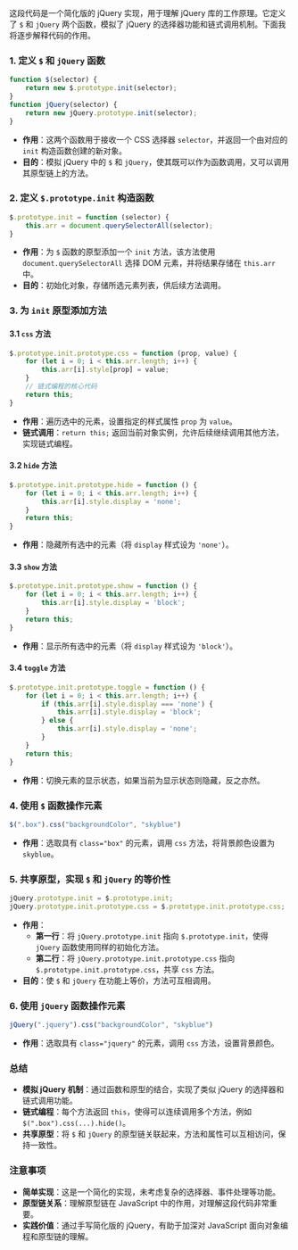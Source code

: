 这段代码是一个简化版的 jQuery 实现，用于理解 jQuery 库的工作原理。它定义了 `$` 和 `jQuery` 两个函数，模拟了 jQuery 的选择器功能和链式调用机制。下面我将逐步解释代码的作用。

### 1. 定义 `$` 和 `jQuery` 函数

```javascript
function $(selector) {
    return new $.prototype.init(selector);
}
function jQuery(selector) {
    return new jQuery.prototype.init(selector);
}
```

- **作用**：这两个函数用于接收一个 CSS 选择器 `selector`，并返回一个由对应的 `init` 构造函数创建的新对象。
- **目的**：模拟 jQuery 中的 `$` 和 `jQuery`，使其既可以作为函数调用，又可以调用其原型链上的方法。

### 2. 定义 `$.prototype.init` 构造函数

```javascript
$.prototype.init = function (selector) {
    this.arr = document.querySelectorAll(selector);
}
```

- **作用**：为 `$` 函数的原型添加一个 `init` 方法，该方法使用 `document.querySelectorAll` 选择 DOM 元素，并将结果存储在 `this.arr` 中。
- **目的**：初始化对象，存储所选元素列表，供后续方法调用。

### 3. 为 `init` 原型添加方法

#### 3.1 `css` 方法

```javascript
$.prototype.init.prototype.css = function (prop, value) {
    for (let i = 0; i < this.arr.length; i++) {
        this.arr[i].style[prop] = value;
    }
    // 链式编程的核心代码
    return this;
}
```

- **作用**：遍历选中的元素，设置指定的样式属性 `prop` 为 `value`。
- **链式调用**：`return this;` 返回当前对象实例，允许后续继续调用其他方法，实现链式编程。

#### 3.2 `hide` 方法

```javascript
$.prototype.init.prototype.hide = function () {
    for (let i = 0; i < this.arr.length; i++) {
        this.arr[i].style.display = 'none';
    }
    return this;
}
```

- **作用**：隐藏所有选中的元素（将 `display` 样式设为 `'none'`）。

#### 3.3 `show` 方法

```javascript
$.prototype.init.prototype.show = function () {
    for (let i = 0; i < this.arr.length; i++) {
        this.arr[i].style.display = 'block';
    }
    return this;
}
```

- **作用**：显示所有选中的元素（将 `display` 样式设为 `'block'`）。

#### 3.4 `toggle` 方法

```javascript
$.prototype.init.prototype.toggle = function () {
    for (let i = 0; i < this.arr.length; i++) {
        if (this.arr[i].style.display === 'none') {
            this.arr[i].style.display = 'block';
        } else {
            this.arr[i].style.display = 'none';
        }
    }
    return this;
}
```

- **作用**：切换元素的显示状态，如果当前为显示状态则隐藏，反之亦然。

### 4. 使用 `$` 函数操作元素

```javascript
$(".box").css("backgroundColor", "skyblue")
```

- **作用**：选取具有 `class="box"` 的元素，调用 `css` 方法，将背景颜色设置为 `skyblue`。

### 5. 共享原型，实现 `$` 和 `jQuery` 的等价性

```javascript
jQuery.prototype.init = $.prototype.init;
jQuery.prototype.init.prototype.css = $.prototype.init.prototype.css;
```

- **作用**：
  - **第一行**：将 `jQuery.prototype.init` 指向 `$.prototype.init`，使得 `jQuery` 函数使用同样的初始化方法。
  - **第二行**：将 `jQuery.prototype.init.prototype.css` 指向 `$.prototype.init.prototype.css`，共享 `css` 方法。
- **目的**：使 `$` 和 `jQuery` 在功能上等价，方法可互相调用。

### 6. 使用 `jQuery` 函数操作元素

```javascript
jQuery(".jquery").css("backgroundColor", "skyblue")
```

- **作用**：选取具有 `class="jquery"` 的元素，调用 `css` 方法，设置背景颜色。

### **总结**

- **模拟 jQuery 机制**：通过函数和原型的结合，实现了类似 jQuery 的选择器和链式调用功能。
- **链式编程**：每个方法返回 `this`，使得可以连续调用多个方法，例如 `$(".box").css(...).hide()`。
- **共享原型**：将 `$` 和 `jQuery` 的原型链关联起来，方法和属性可以互相访问，保持一致性。

### **注意事项**

- **简单实现**：这是一个简化的实现，未考虑复杂的选择器、事件处理等功能。
- **原型链关系**：理解原型链在 JavaScript 中的作用，对理解这段代码非常重要。
- **实践价值**：通过手写简化版的 jQuery，有助于加深对 JavaScript 面向对象编程和原型链的理解。